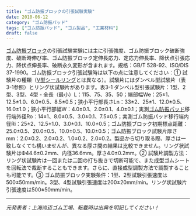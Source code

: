 ```yaml
---
title: "ゴム防振ブロックの引張試験実験"
date: 2010-06-12
category: "ゴム防振パッド"
tags: ["ゴム防振パッド", "ゴム製品", "工業材料"]
draft: false
---
```


[ゴム防振ブロック](http://www.smpolymer.com/)の引張試験実験には主に引張強度、ゴム防振ブロック破断強度、破断時伸び率、ゴム防振ブロック定伸長応力、定応力伸長率、降伏点引張応力、降伏点伸長率、破断永久変形が含まれます。規格：GB/T 528-92、ISO/DIS 37-1990。ゴム防振ブロック引張試験時は以下の点に注意してください：① 試験片の種類（[V型シールリング](http://www.smpolymer.com/)とは異なる）。試験片にはダンベル型試験片（表3-1参照）とリング状試験片があります。表3-1 ダンベル型引張試験片：1型、2型、3型、4型 - 全長（最小）L：115、75、35、50；端部幅We：25±1、12.5±1.0、6.0±0.5、8.5±0.5；狭小平行部長さLn：33±2、25±1、12.0±0.5、16.0±1.0；狭小平行部幅W：4.0±0.1、2.0±0.1、4.0±0.1；実測[ゴム防振パッド](http://www.smpolymer.com/xiangjiaojianzhendian/)移行端外径Ro：14±1、8.0±0.5、3.0±0.1、7.5±0.5；実測ゴム防振パッド移行端内径Ri：25±2、12.5±1.0、3.0±0.1、10.0±0.5；ゴム防振ブロック初期標点距離：25.0±0.5、20.0±0.5、10.0±0.5、10.0±0.5；ゴム防振ブロック試験片厚さmm：2.0±0.2、2.0±0.2、1.0±0.2、2.0±0.2。製品から切り取る際、厚さは一致しなくても構いませんが、異なる厚さ間の結果は比較できません。リング状試験片はФ44.6±0.2mm、内径36.6mm。厚さ4.0±0.2mm。② 試験片調製方法：リング状試験片は一回または二回の打ち抜きで切断可能で、また成型ゴムシートを回転法で裁断することもできます。さらに、直接成型調製方法で調製することも可能です。③ ゴム防振ブロック実験条件：1型、2型試験引張速度は500±50mm/min。3型、4型試験引張速度は200±20mm/min。リング状試験片引張速度は500±50mm/min。

---

*元発表者：上海尚迈ゴム工場、転載時は出典を明記してください！*